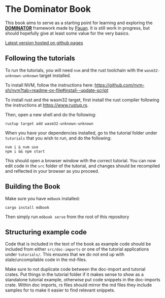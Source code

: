 # The Dominator Book

This book aims to serve as a starting point for learning and exploring the [**DOMINATOR**](https://github.com/Pauan/rust-dominator) framework made by [Pauan](https://github.com/Pauan).
It is still work in progress, but should hopefully give at least some value for the very basics.

[Latest version hosted on github pages](https://jedimemo.github.io/dominator-book/)

## Following the tutorials

To run the tutorials, you will need `nvm` and the rust toolchain with the `wasm32-unknown-unknown` target installed.

To install NVM, follow the instructions here: https://github.com/nvm-sh/nvm?tab=readme-ov-file#install--update-script

To install rust and the wasm32 target, first install the rust compiler following the instructions at https://www.rustup.rs.

Then, open a new shell and do the following:

```
rustup target add wasm32-unknown-unknown
```

When you have your dependencies installed, go to the tutorial folder under `tutorials` that you wish to run, and do the following:

```
nvm i & nvm use
npm i && npm start
```

This should open a browser window with the correct tutorial.
You can now edit code in the `src` folder of the tutorial, and changes should be recompiled and reflected in your browser as you proceed.

## Building the Book

Make sure you have `mdbook` installed:

```shell
cargo install mdbook
```

Then simply run `mdbook serve` from the root of this repository

## Structuring example code

Code that is included in the text of the book as example code should be included from either `src/doc-imports` or one of the tutorial applications under `tutorials/`.
This ensures that we do not end up with stale/uncompilable code in the md-files.

Make sure to not duplicate code between the doc-import and tutorial crates.
Put things in the tutorial folder if it makes sense to show as a standalone tutorial example, otherwise put code snippets in the doc-imports crate.
Within doc imports, rs files should mirror the md files they include samples for to make it easier to find relevant snippets.